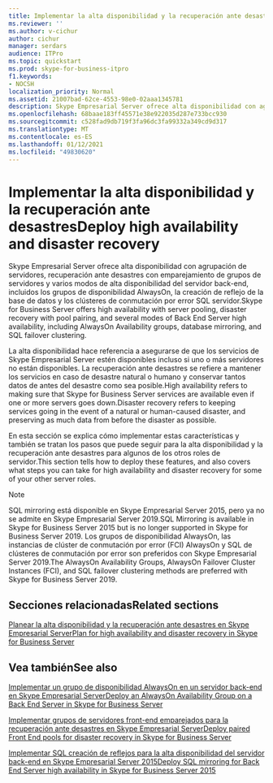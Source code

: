 ```yaml
---
title: Implementar la alta disponibilidad y la recuperación ante desastres
ms.reviewer: ''
ms.author: v-cichur
author: cichur
manager: serdars
audience: ITPro
ms.topic: quickstart
ms.prod: skype-for-business-itpro
f1.keywords:
- NOCSH
localization_priority: Normal
ms.assetid: 21007bad-62ce-4553-98e0-02aaa1345781
description: Skype Empresarial Server ofrece alta disponibilidad con agrupación de servidores, recuperación ante desastres con emparejamiento de grupos de servidores y varios modos de alta disponibilidad del servidor back-end, incluidos los grupos de disponibilidad AlwaysOn, la creación de reflejo de la base de datos y los clústeres de conmutación por error SQL servidor.
ms.openlocfilehash: 68baae183ff45571e38e922035d287e733bcc930
ms.sourcegitcommit: c528fad9db719f3fa96dc3fa99332a349cd9d317
ms.translationtype: MT
ms.contentlocale: es-ES
ms.lasthandoff: 01/12/2021
ms.locfileid: "49830620"
---
```

# <a name="deploy-high-availability-and-disaster-recovery"></a><span data-ttu-id="c6d8a-103">Implementar la alta disponibilidad y la recuperación ante desastres</span><span class="sxs-lookup"><span data-stu-id="c6d8a-103">Deploy high availability and disaster recovery</span></span>
 
<span data-ttu-id="c6d8a-104">Skype Empresarial Server ofrece alta disponibilidad con agrupación de servidores, recuperación ante desastres con emparejamiento de grupos de servidores y varios modos de alta disponibilidad del servidor back-end, incluidos los grupos de disponibilidad AlwaysOn, la creación de reflejo de la base de datos y los clústeres de conmutación por error SQL servidor.</span><span class="sxs-lookup"><span data-stu-id="c6d8a-104">Skype for Business Server offers high availability with server pooling, disaster recovery with pool pairing, and several modes of Back End Server high availability, including AlwaysOn Availability groups, database mirroring, and SQL failover clustering.</span></span> 
  
<span data-ttu-id="c6d8a-105">La alta disponibilidad hace referencia a asegurarse de que los servicios de Skype Empresarial Server estén disponibles incluso si uno o más servidores no están disponibles. La recuperación ante desastres se refiere a mantener los servicios en caso de desastre natural o humano y conservar tantos datos de antes del desastre como sea posible.</span><span class="sxs-lookup"><span data-stu-id="c6d8a-105">High availability refers to making sure that Skype for Business Server services are available even if one or more servers goes down.Disaster recovery refers to keeping services going in the event of a natural or human-caused disaster, and preserving as much data from before the disaster as possible.</span></span>
  
<span data-ttu-id="c6d8a-106">En esta sección se explica cómo implementar estas características y también se tratan los pasos que puede seguir para la alta disponibilidad y la recuperación ante desastres para algunos de los otros roles de servidor.</span><span class="sxs-lookup"><span data-stu-id="c6d8a-106">This section tells how to deploy these features, and also covers what steps you can take for high availability and disaster recovery for some of your other server roles.</span></span>

> [!NOTE]
> <span data-ttu-id="c6d8a-107">SQL mirroring está disponible en Skype Empresarial Server 2015, pero ya no se admite en Skype Empresarial Server 2019.</span><span class="sxs-lookup"><span data-stu-id="c6d8a-107">SQL Mirroring is available in Skype for Business Server 2015 but is no longer supported in Skype for Business Server 2019.</span></span> <span data-ttu-id="c6d8a-108">Los grupos de disponibilidad AlwaysOn, las instancias de clúster de conmutación por error (FCI) AlwaysOn y SQL de clústeres de conmutación por error son preferidos con Skype Empresarial Server 2019.</span><span class="sxs-lookup"><span data-stu-id="c6d8a-108">The  AlwaysOn Availability Groups, AlwaysOn Failover Cluster Instances (FCI), and SQL failover clustering methods are preferred with Skype for Business Server 2019.</span></span>
  
## <a name="related-sections"></a><span data-ttu-id="c6d8a-109">Secciones relacionadas</span><span class="sxs-lookup"><span data-stu-id="c6d8a-109">Related sections</span></span>

[<span data-ttu-id="c6d8a-110">Planear la alta disponibilidad y la recuperación ante desastres en Skype Empresarial Server</span><span class="sxs-lookup"><span data-stu-id="c6d8a-110">Plan for high availability and disaster recovery in Skype for Business Server</span></span>](../../plan-your-deployment/high-availability-and-disaster-recovery/high-availability-and-disaster-recovery.md)
  
## <a name="see-also"></a><span data-ttu-id="c6d8a-111">Vea también</span><span class="sxs-lookup"><span data-stu-id="c6d8a-111">See also</span></span>

[<span data-ttu-id="c6d8a-112">Implementar un grupo de disponibilidad AlwaysOn en un servidor back-end en Skype Empresarial Server</span><span class="sxs-lookup"><span data-stu-id="c6d8a-112">Deploy an AlwaysOn Availability Group on a Back End Server in Skype for Business Server</span></span>](alwayson-availability-group.md)

[<span data-ttu-id="c6d8a-113">Implementar grupos de servidores front-end emparejados para la recuperación ante desastres en Skype Empresarial Server</span><span class="sxs-lookup"><span data-stu-id="c6d8a-113">Deploy paired Front End pools for disaster recovery in Skype for Business Server</span></span>](front-end-pools-for-disaster-recovery.md)
  
[<span data-ttu-id="c6d8a-114">Implementar SQL creación de reflejos para la alta disponibilidad del servidor back-end en Skype Empresarial Server 2015</span><span class="sxs-lookup"><span data-stu-id="c6d8a-114">Deploy SQL mirroring for Back End Server high availability in Skype for Business Server 2015</span></span>](sql-mirroring-for-high-availability.md)
  
